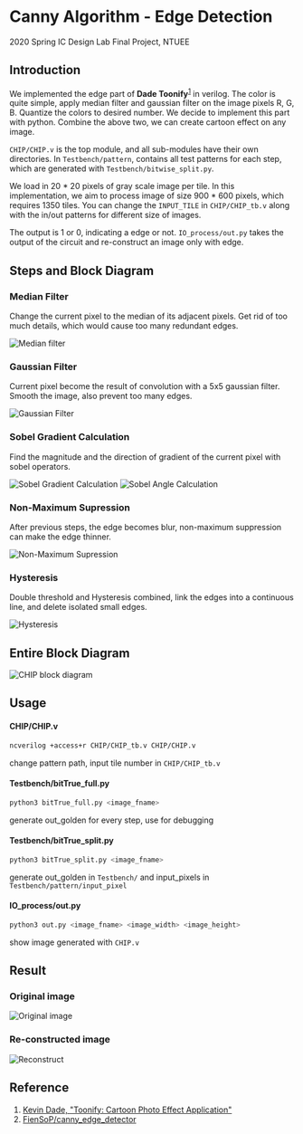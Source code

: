 # Canny Algorithm - Edge Detection

2020 Spring IC Design Lab Final Project, NTUEE

## Introduction
We implemented the edge part of **Dade Toonify**<sup>[1](#Reference)</sup> in verilog. The color is quite simple, apply median filter and gaussian filter on the image pixels R, G, B. Quantize the colors to desired number. We decide to implement this part with python. Combine the above two, we can create cartoon effect on any image.

`CHIP/CHIP.v` is the top module, and all sub-modules have their own directories. In `Testbench/pattern`, contains all test patterns for each step, which are generated with `Testbench/bitwise_split.py`.

We load in 20 * 20 pixels of gray scale image per tile. In this implementation, we aim to process image of size 900 * 600 pixels, which requires 1350 tiles. You can change the `INPUT_TILE` in `CHIP/CHIP_tb.v` along with the in/out patterns for different size of images.

The output is 1 or 0, indicating a edge or not. `IO_process/out.py` takes the output of the circuit and re-construct an image only with edge.

## Steps and Block Diagram
### Median Filter
Change the current pixel to the median of its adjacent pixels. Get rid of too much details, which would cause too many redundant edges.

![Median filter](asset/med_fil.png)
### Gaussian Filter
Current pixel become the result of convolution with a 5x5 gaussian filter. Smooth the image, also prevent too many edges.

![Gaussian Filter](asset/gau_fil.png)
### Sobel Gradient Calculation
Find the magnitude and the direction of gradient of the current pixel with sobel operators.

![Sobel Gradient Calculation](asset/sobel_grad.png)
![Sobel Angle Calculation](asset/sobel_ang.png)
### Non-Maximum Supression
After previous steps, the edge becomes blur, non-maximum suppression can make the edge thinner.

![Non-Maximum Supression](asset/non_max.png)
### Hysteresis
Double threshold and Hysteresis combined, link the edges into a continuous line, and delete isolated small edges.

![Hysteresis](asset/hyster.png)

## Entire Block Diagram
![CHIP block diagram](asset/CHIP.png)

## Usage
#### CHIP/CHIP.v
```bash
ncverilog +access+r CHIP/CHIP_tb.v CHIP/CHIP.v
```
change pattern path, input tile number in `CHIP/CHIP_tb.v`
#### Testbench/bitTrue_full.py
```bash
python3 bitTrue_full.py <image_fname>
```
generate out_golden for every step, use for debugging
#### Testbench/bitTrue_split.py
```bash
python3 bitTrue_split.py <image_fname>
```
generate out_golden in `Testbench/` and input_pixels in `Testbench/pattern/input_pixel`
#### IO_process/out.py
```bash
python3 out.py <image_fname> <image_width> <image_height>
```
show image generated with `CHIP.v`

## Result
### Original image
![Original image](asset/dolphin.jpg)
### Re-constructed image
![Reconstruct](asset/dolphin_edge.jpg)

## Reference
1. [Kevin Dade, "Toonify: Cartoon Photo Effect Application"](https://stacks.stanford.edu/file/druid:yt916dh6570/Dade_Toonify.pdf?fbclid=IwAR1gOlnXmNU__UuYD7Nf0CCpfYra8a3TEcoqNKSrLZkzdsH3rN_HOahgmfU)
2. [FienSoP/canny_edge_detector](https://github.com/FienSoP/canny_edge_detector)
